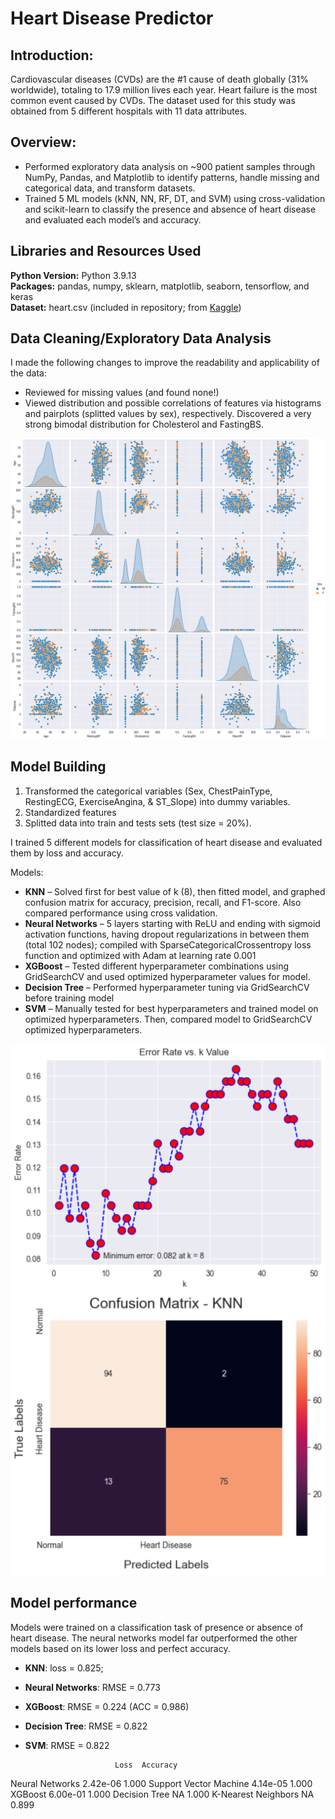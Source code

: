# Heart Disease Predictor

## Introduction:
Cardiovascular diseases (CVDs) are the #1 cause of death globally (31% worldwide), totaling to 17.9 million lives each year. Heart failure is the most common event caused by CVDs. The dataset used for this study was obtained from 5 different hospitals with 11 data attributes.

## Overview:
* Performed exploratory data analysis on ~900 patient samples through NumPy, Pandas, and Matplotlib to identify patterns, handle missing and categorical data, and transform datasets.
* Trained 5 ML models (kNN, NN, RF, DT, and SVM) using cross-validation and scikit-learn to classify the presence and absence of heart disease and evaluated each model’s  and accuracy.

## Libraries and Resources Used
**Python Version:** Python 3.9.13  
**Packages:** pandas, numpy, sklearn, matplotlib, seaborn, tensorflow, and keras  
**Dataset:** heart.csv (included in repository; from [Kaggle](https://www.kaggle.com/datasets/fedesoriano/heart-failure-prediction))

## Data Cleaning/Exploratory Data Analysis
I made the following changes to improve the readability and applicability of the data:
* Reviewed for missing values (and found none!)
* Viewed distribution and possible correlations of features via histograms and pairplots (splitted values by sex), respectively. Discovered a very strong bimodal distribution for Cholesterol and FastingBS.

![](https://github.com/Max-Boonjindasup/heart_disease_predictor/blob/main/heart_pairplot.png)

## Model Building

1. Transformed the categorical variables (Sex, ChestPainType, RestingECG, ExerciseAngina, & ST_Slope) into dummy variables.
2. Standardized features
3. Splitted data into train and tests sets (test size = 20%).   

I trained 5 different models for classification of heart disease and evaluated them by loss and accuracy.

Models:
*	**KNN** – Solved first for best value of k (8), then fitted model, and graphed confusion matrix for accuracy, precision, recall, and F1-score. Also compared performance using cross validation.
*	**Neural Networks** – 5 layers starting with ReLU and ending with sigmoid activation functions, having dropout regularizations in between them (total 102 nodes); compiled with SparseCategoricalCrossentropy loss function and optimized with Adam at learning rate 0.001
*	**XGBoost** – Tested different hyperparameter combinations using GridSearchCV and used optimized hyperparameter values for model.
*	**Decision Tree** – Performed hyperparameter tuning via GridSearchCV before training model
*	**SVM** – Manually tested for best hyperparameters and trained model on optimized hyperparameters. Then, compared model to GridSearchCV optimized hyperparameters.

![](https://github.com/Max-Boonjindasup/heart_disease_predictor/blob/main/heart_knn_error_rate.png)
![](https://github.com/Max-Boonjindasup/heart_disease_predictor/blob/main/heart_confusion_matrix_knn.png)

## Model performance
Models were trained on a classification task of presence or absence of heart disease. The neural networks model far outperformed the other models based on its lower loss and perfect accuracy.
*	**KNN**: loss = 0.825;
*	**Neural Networks**: RMSE = 0.773
*	**XGBoost**: RMSE = 0.224 (ACC = 0.986)
*	**Decision Tree**: RMSE = 0.822
*	**SVM**: RMSE = 0.822

                            Loss  Accuracy
Neural Networks         2.42e-06     1.000
Support Vector Machine  4.14e-05     1.000
XGBoost                 6.00e-01     1.000
Decision Tree                 NA     1.000
K-Nearest Neighbors           NA     0.899
